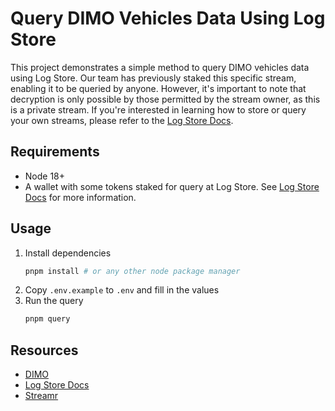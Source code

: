 # Query DIMO Vehicles Data Using Log Store

This project demonstrates a simple method to query DIMO vehicles data using Log Store. Our team has previously staked this specific stream, enabling it to be queried by anyone. However, it's important to note that decryption is only possible by those permitted by the stream owner, as this is a private stream. If you're interested in learning how to store or query your own streams, please refer to the [Log Store Docs](https://docs.logstore.usher.so/).


## Requirements

- Node 18+
- A wallet with some tokens staked for query at Log Store. See [Log Store Docs](https://docs.logstore.usher.so/network/cli/query-stake) for more information.

## Usage

1. Install dependencies
    ```bash
    pnpm install # or any other node package manager
    ```
2. Copy `.env.example` to `.env` and fill in the values
3. Run the query
    ```bash
    pnpm query
    ```

## Resources
- [DIMO](https://dimo.zone/)
- [Log Store Docs](https://docs.logstore.usher.so/)
- [Streamr](https://streamr.network/)